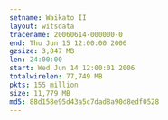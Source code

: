 ```yaml
---
setname: Waikato II
layout: witsdata
tracename: 20060614-000000-0
end: Thu Jun 15 12:00:00 2006
gzsize: 3,847 MB
len: 24:00:00
start: Wed Jun 14 12:00:01 2006
totalwirelen: 77,749 MB
pkts: 155 million
size: 11,779 MB
md5: 88d158e95d43a5c7dad8a90d8edf0528
---
```

